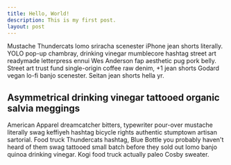 ```yaml
---
title: Hello, World!
description: This is my first post.
layout: post
---
```


Mustache Thundercats lomo sriracha scenester iPhone jean shorts literally. YOLO pop-up chambray, drinking vinegar mumblecore hashtag street art readymade letterpress ennui Wes Anderson fap aesthetic pug pork belly. Street art trust fund single-origin coffee raw denim, +1 jean shorts Godard vegan lo-fi banjo scenester. Seitan jean shorts hella yr. 

##  Asymmetrical drinking vinegar tattooed organic salvia meggings

American Apparel dreamcatcher bitters, typewriter pour-over mustache literally swag keffiyeh hashtag bicycle rights authentic stumptown artisan sartorial. Food truck Thundercats hashtag, Blue Bottle you probably haven't heard of them swag tattooed small batch before they sold out lomo banjo quinoa drinking vinegar. Kogi food truck actually paleo Cosby sweater.